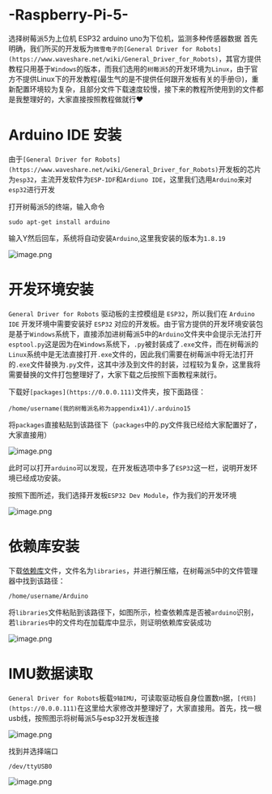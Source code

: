 # -Raspberry-Pi-5-
选择树莓派5为上位机 ESP32 arduino uno为下位机，监测多种传感器数据
首先明确，我们所买的开发板为`微雪电子的[General Driver for Robots](https://www.waveshare.net/wiki/General_Driver_for_Robots)`，其官方提供教程只用基于`Windows`的版本，而我们选用的`树莓派5`的开发环境为`Linux`，由于官方不提供Linux下的开发教程(最生气的是不提供任何跟开发板有关的手册😒)，重新配置环境较为复杂，且部分文件下载速度较慢，接下来的教程所使用到的文件都是我整理好的，大家直接按照教程做就行❤️

# Arduino IDE 安装                                                     



由于`[General Driver for Robots](https://www.waveshare.net/wiki/General_Driver_for_Robots)`开发板的芯片为`esp32`，主流开发软件为`ESP-IDF`和`Ardiuno IDE`，这里我们选用`Arduino`来对`esp32`进行开发

打开树莓派5的终端，输入命令

`sudo apt-get install arduino`

输入Y然后回车，系统将自动安装`Arduino`,这里我安装的版本为`1.8.19`

![image.png](https://tc-cdn.flowus.cn/oss/948be399-8e68-41ad-9ef5-522f3938b1ee/image.png?time=1756868400&token=d0bc052c573c657d03764654d9e7cdd55c8ceeb8c66a0d98cd88d4e8607eb941&role=free)

# **开发环境安装**                                                              

`General Driver for Robots` 驱动板的主控模组是 `ESP32`，所以我们在 `Arduino IDE` 开发环境中需要安装好 `ESP32` 对应的开发板。由于官方提供的开发环境安装包是基于`Windows`系统下，直接添加进树莓派5中的`Arduino`文件夹中会提示无法打开`esptool.py`这是因为在`Windows`系统下，`.py`被封装成了`.exe`文件，而在树莓派的`Linux`系统中是无法直接打开`.exe`文件的，因此我们需要在树莓派中将无法打开的`.exe`文件替换为`.py`文件，这其中涉及到文件的封装，过程较为复杂，这里我将需要替换的文件打包整理好了，大家下载之后按照下面教程来就行。

下载好`[packages](https://0.0.0.111)`文件夹，按下面路径：

`/home/username(我的树莓派名称为appendix41)/.arduino15`

将`packages`直接粘贴到该路径下（`packages`中的.py文件我已经给大家配置好了，大家直接用）

![image.png](https://tc-cdn.flowus.cn/oss/057421bd-866c-45a5-958e-c6feadcb587d/image.png?time=1756868400&token=eca3b08d6bf8b6a612737fa8474ce21247e70c52b934173124e89713978e31ae&role=free)

此时可以打开`arduino`可以发现，在开发板选项中多了`ESP32`这一栏，说明开发环境已经成功安装。

按照下图所述，我们选择开发板`ESP32 Dev Module`，作为我们的开发环境

![image.png](https://tc-cdn.flowus.cn/oss/0ff26946-c99f-4c42-90f6-b346fa156d33/image.png?time=1756868400&token=66404dc9b586641c44da5ad4eb826424a03c38f3e174d899198c55262acef39b&role=free)

# **依赖库安装**                                                              

下载[依赖库](https://0.0.0.111)文件，文件名为`libraries`，并进行解压缩，在树莓派5中的文件管理器中找到该路径：

`/home/username/Arduino`

将`libraries`文件粘贴到该路径下，如图所示，检查依赖库是否被`arduino`识别，若`libraries`中的文件均在加载库中显示，则证明依赖库安装成功

![image.png](https://tc-cdn.flowus.cn/oss/6dfcc0ef-fb38-478f-8227-8db734371bf9/image.png?time=1756868400&token=b2b0a08298d239c4a8e25c48fa4d609f9831bc30f03fe4b2646fd1b4c192f373&role=free)

# IMU数据读取                                                             

`General Driver for Robots`板载`9轴IMU`，可读取驱动板自身位置数n据，`[代码](https://0.0.0.111)`在这里给大家修改并整理好了，大家直接用。首先，找一根usb线，按照图示将树莓派5与esp32开发板连接

![image.png](https://tc-cdn.flowus.cn/oss/1c45ab7f-d92c-4e72-9cfc-20e56e2532ba/image.png?time=1756868400&token=f625241fb56f1ee7c34e96528f5ec559d85f753b42cdb12fa0afc14b78024ca8&role=free)

找到并选择端口

`/dev/ttyUSB0`

![image.png](https://tc-cdn.flowus.cn/oss/a1d92cff-b177-4b52-b50b-e74c0c2200e4/image.png?time=1756868400&token=80632cc22bda942890d2f5b37ff949153d089c103cbcd55ce7318522b5f9c3c2&role=free)



